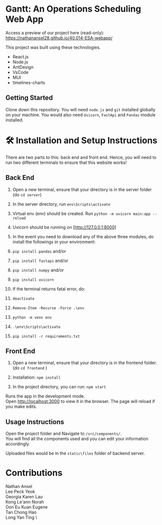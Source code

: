 # Gantt: An Operations Scheduling Web App
Access a preview of our project here (read-only): https://nathanansel28.github.io/40.014-ESA-webapp/

This project was built using these technologies.
- React.js
- Node.js
- AntDesign
- VsCode
- MUI
- timelines-charts

## Getting Started
Clone down this repository. You will need `node.js` and `git` installed globally on your machine. You would also need `Uvicorn`,  `FastApi` and  `Pandas` module installed.

# 🛠 Installation and Setup Instructions
There are two parts to this: back end and front end. Hence, you will need to run two different terminals to ensure that this website works!

## Back End 

1. Open a new terminal, ensure that your directory is in the server folder (do `cd server`)

2. In the server directory, run `env\Scripts\activate`

3. Virtual env (env) should be created. Run `python -m uvicorn main:app --reload`

4. Uvicorn should be running on [http://127.0.0.1:8000]

5. In the event you need to download any of the above three modules, do install the followings in your environment:
  1. `pip install pandas` and/or
  2.  `pip install fastapi` and/or
  3.  `pip install numpy` and/or
  4.  `pip install uvicorn`

6. If the terminal returns fatal error, do:
  1. `deactivate`
  2. `Remove-Item -Recurse -Force .\env`
  3. `python -m venv env`
  4. `.\env\Scripts\activate`
  5. `pip install -r requirements.txt`

## Front End

1. Open a new terminal, ensure that your directory is in the frontend folder. (do `cd frontend` )

1. Installation: `npm install`

1. In the project directory, you can run: `npm start`

Runs the app in the development mode.\
Open [http://localhost:3000](http://localhost:3000) to view it in the browser.
The page will reload if you make edits.

## Usage Instructions

Open the project folder and Navigate to `/src/components/`. <br/>
You will find all the components used and you can edit your information accordingly.

Uploaded files would be in the `static\files` folder of backend server.

# Contributions
Nathan Ansel \
Lee Peck Yeok \
Georgia Karen Lau \
Kong Le'ann Norah \
Oon Eu Kuan Eugene \
Tan Chong Hao \
Long Yan Ting \
